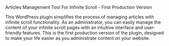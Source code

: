 Articles Management Tool For Infinite Scroll - First Production Version

This WordPress plugin simplifies the process of managing articles with infinite scroll functionality. As an administrator, you can easily manage the content of your infinite scroll pages with an intuitive interface and user-friendly features. This is the first production version of the plugin, designed to make your life easier as you administrate content on your website.
